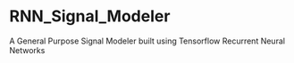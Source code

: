 # RNN_Signal_Modeler
A General Purpose Signal Modeler built using Tensorflow Recurrent Neural Networks
